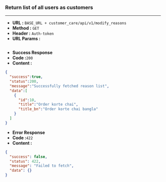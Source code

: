 ### Return list of all users as customers
___
* **URL :** `BASE_URL + customer_care/api/v1/modify_reasons`
* **Method :** `GET`
* **Header :** `Auth-token`
* **URL Params :**

```json
```
* **Success Response**
* **Code :**`200`
* **Content :**
```json
{
  "success":true,
  "status":200,
  "message":"Successfully fetched reason list",
  "data":[
    {
      "id":10,
      "title":"Order korte chai",
      "title_bn":"Order korte chai bangla"
    }
  ]
}
```
* **Error Response**
* **Code :**`422`
* **Content :**
```json
{
  "success": false,
  "status": 422,
  "message": "Failed to fetch",
  "data": {}
}
```
